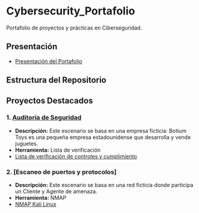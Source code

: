 # Cybersecurity_Portafolio
Portafolio de proyectos y prácticas en Ciberseguridad.

## Presentación

- [Presentación del Portafolio](https://github.com/benitovargas/Cybersecurity_Portafolio/blob/main/Declaraci%C3%B3n%20profesional.pdf)

## Estructura del Repositorio

## Proyectos Destacados

### 1. [Auditoría de Seguridad](./Project/Auditoria_de_seguridad/README.MD)
   - **Descripción:** Este escenario se basa en una empresa ficticia: Botium Toys es una pequeña empresa estadounidense que desarrolla y vende juguetes.
   - **Herramienta:** Lista de verificación
   - [Lista de verificación de controles y cumplimiento](https://github.com/benitovargas/Cybersecurity_Portafolio/blob/93054357e67d3937f4ab3f0493e6917a8c41f2e1/Controls%20and%20compliance%20checklist.pdf)

### 2. [Escaneo de puertos y protocolos]
   - **Descripción:** Este escenario se basa en una red ficticia donde participa un Cliente y Agente de amenaza.
   - **Herramienta:** NMAP
   - [NMAP Kali Linux](https://github.com/benitovargas/Cybersecurity_Portafolio/blob/main/NMAP%20en%20Kali%20Linux.pdf)





